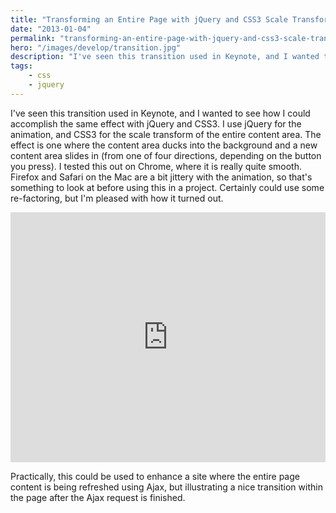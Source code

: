 ```yaml
---
title: "Transforming an Entire Page with jQuery and CSS3 Scale Transforms"
date: "2013-01-04"
permalink: "transforming-an-entire-page-with-jquery-and-css3-scale-transforms/"
hero: "/images/develop/transition.jpg"
description: "I've seen this transition used in Keynote, and I wanted to see how I could accomplish the same effect with jQuery and CSS3."
tags:
    - css
    - jquery
---
```


I've seen this transition used in Keynote, and I wanted to see how I could accomplish the same effect with jQuery and CSS3. I use jQuery for the animation, and CSS3 for the scale transform of the entire content area. The effect is one where the content area ducks into the background and a new content area slides in (from one of four directions, depending on the button you press). I tested this out on Chrome, where it is really quite smooth. Firefox and Safari on the Mac are a bit jittery with the animation, so that's something to look at before using this in a project. Certainly could use some re-factoring, but I'm pleased with how it turned out.

<iframe style="width: 100%; height: 400px;" src="http://jsfiddle.net/spdawson/Y4uc4/embedded/result,js,html,css/" frameborder="0"></iframe>

Practically, this could be used to enhance a site where the entire page content is being refreshed using Ajax, but illustrating a nice transition within the page after the Ajax request is finished.
